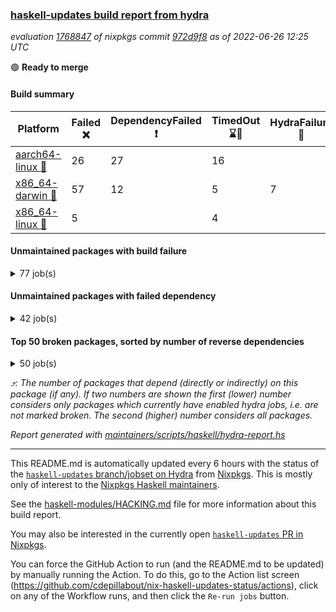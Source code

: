 ### [haskell-updates build report from hydra](https://hydra.nixos.org/jobset/nixpkgs/haskell-updates)
*evaluation [1768847](https://hydra.nixos.org/eval/1768847) of nixpkgs commit [972d9f8](https://github.com/NixOS/nixpkgs/commits/972d9f8aec61ab3c208b81efacc1ebd29aa4a070) as of 2022-06-26 12:25 UTC*

:green_circle: **Ready to merge**

#### Build summary

 | Platform | Failed :x: | DependencyFailed :heavy_exclamation_mark: | TimedOut :hourglass::no_entry_sign: | HydraFailure :construction: | Success :heavy_check_mark: | 
 | --- | --- | --- | --- | --- | --- | 
 | [aarch64-linux :iphone:](https://hydra.nixos.org/eval/1768847?filter=.aarch64-linux) | 26 | 27 | 16 |  | 6283 | 
 | [x86_64-darwin :apple:](https://hydra.nixos.org/eval/1768847?filter=.x86_64-darwin) | 57 | 12 | 5 | 7 | 6215 | 
 | [x86_64-linux :penguin:](https://hydra.nixos.org/eval/1768847?filter=.x86_64-linux) | 5 |  | 4 |  | 6375 | 
#### Unmaintained packages with build failure
<details><summary>77 job(s) </summary>

- [ ] [[:iphone::x:]](https://hydra.nixos.org/build/181215491) [[:apple::heavy_check_mark:]](https://hydra.nixos.org/build/181215072) [[:penguin::heavy_check_mark:]](https://hydra.nixos.org/build/181220196) [haskellPackages.OrderedBits](https://hydra.nixos.org/eval/1768847?filter=haskellPackages.OrderedBits)  :arrow_heading_up: 5 | 36
- [ ] [[:iphone::heavy_check_mark:]](https://hydra.nixos.org/build/181219383) [[:apple::x:]](https://hydra.nixos.org/build/181218563) [[:penguin::heavy_check_mark:]](https://hydra.nixos.org/build/181217309) [haskellPackages.zip](https://hydra.nixos.org/eval/1768847?filter=haskellPackages.zip)  :arrow_heading_up: 5 | 11
- [ ] [[:iphone::x:]](https://hydra.nixos.org/build/181219721) [[:apple::heavy_check_mark:]](https://hydra.nixos.org/build/181219617) [[:penguin::heavy_check_mark:]](https://hydra.nixos.org/build/181216423) [haskellPackages.polysemy-conc](https://hydra.nixos.org/eval/1768847?filter=haskellPackages.polysemy-conc)  :arrow_heading_up: 5 | 10
- [ ] [[:iphone::x:]](https://hydra.nixos.org/build/181217887) [[:apple::heavy_check_mark:]](https://hydra.nixos.org/build/181217104) [[:penguin::heavy_check_mark:]](https://hydra.nixos.org/build/181217686) [haskellPackages.hw-json-simd](https://hydra.nixos.org/eval/1768847?filter=haskellPackages.hw-json-simd)  :arrow_heading_up: 2 | 8
- [ ] [[:iphone::x:]](https://hydra.nixos.org/build/181218574) [[:apple::heavy_check_mark:]](https://hydra.nixos.org/build/181218373) [[:penguin::heavy_check_mark:]](https://hydra.nixos.org/build/181214904) [haskellPackages.hw-simd](https://hydra.nixos.org/eval/1768847?filter=haskellPackages.hw-simd)  :arrow_heading_up: 2 | 8
- [ ] [[:iphone::x:]](https://hydra.nixos.org/build/180919586) [[:apple::heavy_check_mark:]](https://hydra.nixos.org/build/180928919) [[:penguin::heavy_check_mark:]](https://hydra.nixos.org/build/180919438) [haskellPackages.quic](https://hydra.nixos.org/eval/1768847?filter=haskellPackages.quic)  :arrow_heading_up: 2 | 2
- [ ] [[:iphone::x:]](https://hydra.nixos.org/build/180917028) [[:apple::heavy_check_mark:]](https://hydra.nixos.org/build/180916690) [[:penguin::heavy_check_mark:]](https://hydra.nixos.org/build/180914250) [haskellPackages.freetype2](https://hydra.nixos.org/eval/1768847?filter=haskellPackages.freetype2)  :arrow_heading_up: 1 | 8
- [ ] [[:iphone::x:]](https://hydra.nixos.org/build/181214873) [[:apple::heavy_check_mark:]](https://hydra.nixos.org/build/181220078) [[:penguin::heavy_check_mark:]](https://hydra.nixos.org/build/181217952) [haskellPackages.flatparse](https://hydra.nixos.org/eval/1768847?filter=haskellPackages.flatparse)  :arrow_heading_up: 1 | 5
- [ ] [[:iphone::x:]](https://hydra.nixos.org/build/180932162) [[:apple::heavy_check_mark:]](https://hydra.nixos.org/build/180914093) [[:penguin::heavy_check_mark:]](https://hydra.nixos.org/build/180931907) [haskellPackages.long-double](https://hydra.nixos.org/eval/1768847?filter=haskellPackages.long-double)  :arrow_heading_up: 1 | 2
- [ ] [[:iphone::x:]](https://hydra.nixos.org/build/180925334) [[:apple::x:]](https://hydra.nixos.org/build/180927529) [[:penguin::heavy_check_mark:]](https://hydra.nixos.org/build/180916706) [haskellPackages.easytensor](https://hydra.nixos.org/eval/1768847?filter=haskellPackages.easytensor)  :arrow_heading_up: 1 | 1
- [ ] [[:iphone::x:]](https://hydra.nixos.org/build/180916464) [[:apple::heavy_check_mark:]](https://hydra.nixos.org/build/180930209) [[:penguin::heavy_check_mark:]](https://hydra.nixos.org/build/180929837) [haskellPackages.nlopt-haskell](https://hydra.nixos.org/eval/1768847?filter=haskellPackages.nlopt-haskell)  :arrow_heading_up: 1 | 1
- [ ] [[:iphone::x:]](https://hydra.nixos.org/build/180920611) [[:apple::heavy_check_mark:]](https://hydra.nixos.org/build/180928862) [[:penguin::heavy_check_mark:]](https://hydra.nixos.org/build/180918689) [haskellPackages.swisstable](https://hydra.nixos.org/eval/1768847?filter=haskellPackages.swisstable)  :arrow_heading_up: 1 | 1
- [ ] [[:iphone::x:]](https://hydra.nixos.org/build/180919558) [[:apple::heavy_check_mark:]](https://hydra.nixos.org/build/180919860) [[:penguin::heavy_check_mark:]](https://hydra.nixos.org/build/180917428) [haskellPackages.unicode-properties](https://hydra.nixos.org/eval/1768847?filter=haskellPackages.unicode-properties)  :arrow_heading_up: 1 | 1
- [ ] [[:iphone::heavy_check_mark:]](https://hydra.nixos.org/build/180919819) [[:apple::x:]](https://hydra.nixos.org/build/180916063) [[:penguin::heavy_check_mark:]](https://hydra.nixos.org/build/180915941) [haskellPackages.PyF](https://hydra.nixos.org/eval/1768847?filter=haskellPackages.PyF)  :arrow_heading_up: 0 | 4
- [ ] [[:iphone::heavy_check_mark:]](https://hydra.nixos.org/build/180926531) [[:apple::x:]](https://hydra.nixos.org/build/180931287) [[:penguin::heavy_check_mark:]](https://hydra.nixos.org/build/180917049) [haskellPackages.hmidi](https://hydra.nixos.org/eval/1768847?filter=haskellPackages.hmidi)  :arrow_heading_up: 0 | 4
- [ ] [[:iphone::heavy_check_mark:]](https://hydra.nixos.org/build/181216462) [[:apple::x:]](https://hydra.nixos.org/build/181220290) [[:penguin::heavy_check_mark:]](https://hydra.nixos.org/build/181220153) [haskellPackages.posix-socket](https://hydra.nixos.org/eval/1768847?filter=haskellPackages.posix-socket)  :arrow_heading_up: 0 | 2
- [ ] [[:iphone::heavy_check_mark:]](https://hydra.nixos.org/build/181218663) [[:apple::x:]](https://hydra.nixos.org/build/181218267) [[:penguin::heavy_check_mark:]](https://hydra.nixos.org/build/181219989) [haskellPackages.gi-gdkx11](https://hydra.nixos.org/eval/1768847?filter=haskellPackages.gi-gdkx11)  :arrow_heading_up: 0 | 1
- [ ] [[:iphone::heavy_check_mark:]](https://hydra.nixos.org/build/180915435) [[:apple::x:]](https://hydra.nixos.org/build/180926252) [[:penguin::heavy_check_mark:]](https://hydra.nixos.org/build/180916892) [haskellPackages.hamid](https://hydra.nixos.org/eval/1768847?filter=haskellPackages.hamid)  :arrow_heading_up: 0 | 1
- [ ] [[:iphone::heavy_check_mark:]](https://hydra.nixos.org/build/180916932) [[:apple::x:]](https://hydra.nixos.org/build/180930872) [[:penguin::heavy_check_mark:]](https://hydra.nixos.org/build/180931183) [haskellPackages.hmatrix-morpheus](https://hydra.nixos.org/eval/1768847?filter=haskellPackages.hmatrix-morpheus)  :arrow_heading_up: 0 | 1
- [ ] [[:iphone::heavy_check_mark:]](https://hydra.nixos.org/build/180928837) [[:apple::x:]](https://hydra.nixos.org/build/180927311) [[:penguin::heavy_check_mark:]](https://hydra.nixos.org/build/180925661) [haskellPackages.huckleberry](https://hydra.nixos.org/eval/1768847?filter=haskellPackages.huckleberry)  :arrow_heading_up: 0 | 1
- [ ] [[:iphone::x:]](https://hydra.nixos.org/build/181217180) [[:apple::x:]](https://hydra.nixos.org/build/181215117) [[:penguin::x:]](https://hydra.nixos.org/build/181218542) [haskellPackages.isomorphism-class](https://hydra.nixos.org/eval/1768847?filter=haskellPackages.isomorphism-class)  :arrow_heading_up: 0 | 1
- [ ] [[:iphone::heavy_check_mark:]](https://hydra.nixos.org/build/181539508) [[:apple::x:]](https://hydra.nixos.org/build/180927496) [[:penguin::heavy_check_mark:]](https://hydra.nixos.org/build/181539476) [haskellPackages.openal-ffi](https://hydra.nixos.org/eval/1768847?filter=haskellPackages.openal-ffi)  :arrow_heading_up: 0 | 1
- [ ] [[:iphone::x:]](https://hydra.nixos.org/build/180918524) [[:apple::heavy_check_mark:]](https://hydra.nixos.org/build/180915627) [[:penguin::heavy_check_mark:]](https://hydra.nixos.org/build/180917298) [haskellPackages.picosat](https://hydra.nixos.org/eval/1768847?filter=haskellPackages.picosat)  :arrow_heading_up: 0 | 1
- [ ] [[:iphone::heavy_check_mark:]](https://hydra.nixos.org/build/180929022) [[:apple::x:]](https://hydra.nixos.org/build/180925474) [[:penguin::heavy_check_mark:]](https://hydra.nixos.org/build/180927388) [haskellPackages.select](https://hydra.nixos.org/eval/1768847?filter=haskellPackages.select)  :arrow_heading_up: 0 | 1
- [ ] [[:iphone::heavy_check_mark:]](https://hydra.nixos.org/build/180913380) [[:apple::x:]](https://hydra.nixos.org/build/180917235) [[:penguin::heavy_check_mark:]](https://hydra.nixos.org/build/180923180) [haskellPackages.sysinfo](https://hydra.nixos.org/eval/1768847?filter=haskellPackages.sysinfo)  :arrow_heading_up: 0 | 1
- [ ] [[:iphone::heavy_check_mark:]](https://hydra.nixos.org/build/180929056) [[:apple::x:]](https://hydra.nixos.org/build/180921442) [[:penguin::heavy_check_mark:]](https://hydra.nixos.org/build/180914673) [haskellPackages.FractalArt](https://hydra.nixos.org/eval/1768847?filter=haskellPackages.FractalArt) 
- [ ] [[:iphone::x:]](https://hydra.nixos.org/build/180916655) [[:apple::heavy_check_mark:]](https://hydra.nixos.org/build/180920667) [[:penguin::heavy_check_mark:]](https://hydra.nixos.org/build/180924203) [haskellPackages.HsASA](https://hydra.nixos.org/eval/1768847?filter=haskellPackages.HsASA) 
- [ ] [[:iphone::x:]](https://hydra.nixos.org/build/181219210) [[:apple::heavy_check_mark:]](https://hydra.nixos.org/build/181220436) [[:penguin::x:]](https://hydra.nixos.org/build/181216301) [haskellPackages.binary-io](https://hydra.nixos.org/eval/1768847?filter=haskellPackages.binary-io) 
- [ ] [[:iphone::hourglass::no_entry_sign:]](https://hydra.nixos.org/build/180917191) [[:apple::x:]](https://hydra.nixos.org/build/180913559) [[:penguin::hourglass::no_entry_sign:]](https://hydra.nixos.org/build/180928903) [haskellPackages.bindings-common](https://hydra.nixos.org/eval/1768847?filter=haskellPackages.bindings-common) 
- [ ] [[:iphone::heavy_check_mark:]](https://hydra.nixos.org/build/180931908) [[:apple::x:]](https://hydra.nixos.org/build/180917108) [[:penguin::heavy_check_mark:]](https://hydra.nixos.org/build/180927866) [haskellPackages.chiphunk](https://hydra.nixos.org/eval/1768847?filter=haskellPackages.chiphunk) 
- [ ] [[:iphone::x:]](https://hydra.nixos.org/build/180921333) [[:apple::heavy_check_mark:]](https://hydra.nixos.org/build/180920296) [[:penguin::heavy_check_mark:]](https://hydra.nixos.org/build/180918218) [haskellPackages.comfort-fftw](https://hydra.nixos.org/eval/1768847?filter=haskellPackages.comfort-fftw) 
- [ ] [[:iphone::heavy_check_mark:]](https://hydra.nixos.org/build/180929622) [[:apple::x:]](https://hydra.nixos.org/build/180916807) [[:penguin::heavy_check_mark:]](https://hydra.nixos.org/build/180923768) [haskellPackages.diskhash](https://hydra.nixos.org/eval/1768847?filter=haskellPackages.diskhash) 
- [ ] [[:iphone::heavy_check_mark:]](https://hydra.nixos.org/build/180930841) [[:apple::x:]](https://hydra.nixos.org/build/180925496) [[:penguin::heavy_check_mark:]](https://hydra.nixos.org/build/180914584) [haskellPackages.env-extra](https://hydra.nixos.org/eval/1768847?filter=haskellPackages.env-extra) 
- [ ] [[:iphone::heavy_check_mark:]](https://hydra.nixos.org/build/180916440) [[:apple::x:]](https://hydra.nixos.org/build/180918458) [[:penguin::heavy_check_mark:]](https://hydra.nixos.org/build/180922663) [haskellPackages.epub-tools](https://hydra.nixos.org/eval/1768847?filter=haskellPackages.epub-tools) 
- [ ] [[:iphone::heavy_check_mark:]](https://hydra.nixos.org/build/180920690) [[:apple::x:]](https://hydra.nixos.org/build/180923700) [[:penguin::heavy_check_mark:]](https://hydra.nixos.org/build/180925368) [haskellPackages.fudgets](https://hydra.nixos.org/eval/1768847?filter=haskellPackages.fudgets) 
- [ ] [[:iphone::heavy_check_mark:]](https://hydra.nixos.org/build/181217978) [[:apple::x:]](https://hydra.nixos.org/build/181219181) [[:penguin::heavy_check_mark:]](https://hydra.nixos.org/build/181216886) [haskellPackages.gerrit](https://hydra.nixos.org/eval/1768847?filter=haskellPackages.gerrit) 
- [ ] [[:iphone::heavy_check_mark:]](https://hydra.nixos.org/build/180923881) [[:apple::x:]](https://hydra.nixos.org/build/180928812) [[:penguin::heavy_check_mark:]](https://hydra.nixos.org/build/180930430) [haskellPackages.ghc-gc-hook](https://hydra.nixos.org/eval/1768847?filter=haskellPackages.ghc-gc-hook) 
- [ ] [[:apple::x:]](https://hydra.nixos.org/build/181217781) [haskellPackages.gi-gtkosxapplication](https://hydra.nixos.org/eval/1768847?filter=haskellPackages.gi-gtkosxapplication) 
- [ ] [[:iphone::x:]](https://hydra.nixos.org/build/180930054) [[:penguin::heavy_check_mark:]](https://hydra.nixos.org/build/180929967) [haskellPackages.gnome-keyring](https://hydra.nixos.org/eval/1768847?filter=haskellPackages.gnome-keyring) 
- [ ] [[:iphone::x:]](https://hydra.nixos.org/build/181218565) [[:apple::x:]](https://hydra.nixos.org/build/181219299) [[:penguin::x:]](https://hydra.nixos.org/build/181215209) [haskellPackages.godot-megaparsec](https://hydra.nixos.org/eval/1768847?filter=haskellPackages.godot-megaparsec) 
- [ ] [[:apple::x:]](https://hydra.nixos.org/build/180916711) [haskellPackages.gtk-mac-integration](https://hydra.nixos.org/eval/1768847?filter=haskellPackages.gtk-mac-integration) 
- [ ] [[:iphone::heavy_check_mark:]](https://hydra.nixos.org/build/180922334) [[:apple::x:]](https://hydra.nixos.org/build/180914373) [[:penguin::heavy_check_mark:]](https://hydra.nixos.org/build/180914347) [haskellPackages.gtk-traymanager](https://hydra.nixos.org/eval/1768847?filter=haskellPackages.gtk-traymanager) 
- [ ] [[:apple::x:]](https://hydra.nixos.org/build/180930325) [haskellPackages.gtk3-mac-integration](https://hydra.nixos.org/eval/1768847?filter=haskellPackages.gtk3-mac-integration) 
- [ ] [[:iphone::heavy_check_mark:]](https://hydra.nixos.org/build/180931095) [[:apple::x:]](https://hydra.nixos.org/build/180926799) [[:penguin::heavy_check_mark:]](https://hydra.nixos.org/build/180925591) [haskellPackages.hid](https://hydra.nixos.org/eval/1768847?filter=haskellPackages.hid) 
- [ ] [[:iphone::heavy_check_mark:]](https://hydra.nixos.org/build/180925058) [[:apple::x:]](https://hydra.nixos.org/build/180926028) [[:penguin::heavy_check_mark:]](https://hydra.nixos.org/build/180916549) [haskellPackages.higher-leveldb](https://hydra.nixos.org/eval/1768847?filter=haskellPackages.higher-leveldb) 
- [ ] [[:iphone::heavy_check_mark:]](https://hydra.nixos.org/build/181215104) [[:apple::x:]](https://hydra.nixos.org/build/181217719) [[:penguin::heavy_check_mark:]](https://hydra.nixos.org/build/181218180) [haskellPackages.highlight](https://hydra.nixos.org/eval/1768847?filter=haskellPackages.highlight) 
- [ ] [[:iphone::heavy_check_mark:]](https://hydra.nixos.org/build/181216976) [[:apple::x:]](https://hydra.nixos.org/build/181220642) [[:penguin::heavy_check_mark:]](https://hydra.nixos.org/build/181219635) [haskellPackages.hinotify-conduit](https://hydra.nixos.org/eval/1768847?filter=haskellPackages.hinotify-conduit) 
- [ ] [[:iphone::heavy_check_mark:]](https://hydra.nixos.org/build/180915017) [[:apple::x:]](https://hydra.nixos.org/build/180925998) [[:penguin::heavy_check_mark:]](https://hydra.nixos.org/build/180913515) [haskellPackages.hsshellscript](https://hydra.nixos.org/eval/1768847?filter=haskellPackages.hsshellscript) 
- [ ] [[:iphone::heavy_check_mark:]](https://hydra.nixos.org/build/180928634) [[:apple::x:]](https://hydra.nixos.org/build/180919427) [[:penguin::heavy_check_mark:]](https://hydra.nixos.org/build/180914603) [haskellPackages.hssourceinfo](https://hydra.nixos.org/eval/1768847?filter=haskellPackages.hssourceinfo) 
- [ ] [[:iphone::heavy_check_mark:]](https://hydra.nixos.org/build/180927504) [[:apple::x:]](https://hydra.nixos.org/build/180919363) [[:penguin::heavy_check_mark:]](https://hydra.nixos.org/build/180922144) [haskellPackages.ipcvar](https://hydra.nixos.org/eval/1768847?filter=haskellPackages.ipcvar) 
- [ ] [[:iphone::x:]](https://hydra.nixos.org/build/181217677) [[:apple::heavy_check_mark:]](https://hydra.nixos.org/build/181220022) [[:penguin::heavy_check_mark:]](https://hydra.nixos.org/build/181217995) [haskellPackages.jammittools](https://hydra.nixos.org/eval/1768847?filter=haskellPackages.jammittools) 
- [ ] [[:apple::x:]](https://hydra.nixos.org/build/180921277) [haskellPackages.kqueue](https://hydra.nixos.org/eval/1768847?filter=haskellPackages.kqueue) 
- [ ] [[:iphone::x:]](https://hydra.nixos.org/build/181219570) [[:apple::x:]](https://hydra.nixos.org/build/181219913) [[:penguin::x:]](https://hydra.nixos.org/build/181216992) [haskellPackages.lambda-calculator](https://hydra.nixos.org/eval/1768847?filter=haskellPackages.lambda-calculator) 
- [ ] [[:iphone::heavy_check_mark:]](https://hydra.nixos.org/build/180928147) [[:apple::x:]](https://hydra.nixos.org/build/180919820) [[:penguin::heavy_check_mark:]](https://hydra.nixos.org/build/180915732) [haskellPackages.linux-framebuffer](https://hydra.nixos.org/eval/1768847?filter=haskellPackages.linux-framebuffer) 
- [ ] [[:iphone::heavy_check_mark:]](https://hydra.nixos.org/build/181215225) [[:apple::x:]](https://hydra.nixos.org/build/181219264) [[:penguin::heavy_check_mark:]](https://hydra.nixos.org/build/181216549) [haskellPackages.mediawiki2latex](https://hydra.nixos.org/eval/1768847?filter=haskellPackages.mediawiki2latex) 
- [ ] [[:iphone::heavy_check_mark:]](https://hydra.nixos.org/build/180931734) [[:apple::x:]](https://hydra.nixos.org/build/180928479) [[:penguin::heavy_check_mark:]](https://hydra.nixos.org/build/180915059) [haskellPackages.memfd](https://hydra.nixos.org/eval/1768847?filter=haskellPackages.memfd) 
- [ ] [[:iphone::heavy_check_mark:]](https://hydra.nixos.org/build/180918049) [[:apple::x:]](https://hydra.nixos.org/build/180915245) [[:penguin::heavy_check_mark:]](https://hydra.nixos.org/build/180918396) [haskellPackages.mercury-api](https://hydra.nixos.org/eval/1768847?filter=haskellPackages.mercury-api) 
- [ ] [[:iphone::heavy_check_mark:]](https://hydra.nixos.org/build/180919083) [[:apple::x:]](https://hydra.nixos.org/build/180931100) [[:penguin::heavy_check_mark:]](https://hydra.nixos.org/build/180925378) [haskellPackages.nano-cryptr](https://hydra.nixos.org/eval/1768847?filter=haskellPackages.nano-cryptr) 
- [ ] [[:iphone::heavy_check_mark:]](https://hydra.nixos.org/build/181215680) [[:apple::x:]](https://hydra.nixos.org/build/181219898) [[:penguin::heavy_check_mark:]](https://hydra.nixos.org/build/181214798) [haskellPackages.persistent-pagination](https://hydra.nixos.org/eval/1768847?filter=haskellPackages.persistent-pagination) 
- [ ] [[:iphone::heavy_check_mark:]](https://hydra.nixos.org/build/181215470) [[:apple::x:]](https://hydra.nixos.org/build/181215996) [[:penguin::heavy_check_mark:]](https://hydra.nixos.org/build/181216629) [haskellPackages.phatsort](https://hydra.nixos.org/eval/1768847?filter=haskellPackages.phatsort) 
- [ ] [[:iphone::heavy_check_mark:]](https://hydra.nixos.org/build/180920020) [[:apple::x:]](https://hydra.nixos.org/build/180914490) [[:penguin::heavy_check_mark:]](https://hydra.nixos.org/build/180926099) [haskellPackages.ping-wrapper](https://hydra.nixos.org/eval/1768847?filter=haskellPackages.ping-wrapper) 
- [ ] [[:iphone::heavy_check_mark:]](https://hydra.nixos.org/build/180926743) [[:apple::x:]](https://hydra.nixos.org/build/180923137) [[:penguin::heavy_check_mark:]](https://hydra.nixos.org/build/180922850) [haskellPackages.posix-timer](https://hydra.nixos.org/eval/1768847?filter=haskellPackages.posix-timer) 
- [ ] [[:iphone::heavy_check_mark:]](https://hydra.nixos.org/build/180914300) [[:apple::x:]](https://hydra.nixos.org/build/180914271) [[:penguin::heavy_check_mark:]](https://hydra.nixos.org/build/180915106) [haskellPackages.pthread](https://hydra.nixos.org/eval/1768847?filter=haskellPackages.pthread) 
- [ ] [[:iphone::x:]](https://hydra.nixos.org/build/181216086) [[:apple::x:]](https://hydra.nixos.org/build/181215668) [[:penguin::x:]](https://hydra.nixos.org/build/181219601) [haskellPackages.quibble-core](https://hydra.nixos.org/eval/1768847?filter=haskellPackages.quibble-core) 
- [ ] [[:iphone::x:]](https://hydra.nixos.org/build/180923259) [[:apple::heavy_check_mark:]](https://hydra.nixos.org/build/180929137) [[:penguin::heavy_check_mark:]](https://hydra.nixos.org/build/180925421) [haskellPackages.risc386](https://hydra.nixos.org/eval/1768847?filter=haskellPackages.risc386) 
- [ ] [[:iphone::heavy_check_mark:]](https://hydra.nixos.org/build/181539447) [[:apple::x:]](https://hydra.nixos.org/build/180925060) [[:penguin::heavy_check_mark:]](https://hydra.nixos.org/build/181539569) [haskellPackages.sfml-audio](https://hydra.nixos.org/eval/1768847?filter=haskellPackages.sfml-audio) 
- [ ] [[:iphone::heavy_check_mark:]](https://hydra.nixos.org/build/180920414) [[:apple::x:]](https://hydra.nixos.org/build/180930142) [[:penguin::heavy_check_mark:]](https://hydra.nixos.org/build/180924465) [haskellPackages.shared-memory](https://hydra.nixos.org/eval/1768847?filter=haskellPackages.shared-memory) 
- [ ] [[:iphone::hourglass::no_entry_sign:]](https://hydra.nixos.org/build/181219202) [[:apple::x:]](https://hydra.nixos.org/build/181220451) [[:penguin::heavy_check_mark:]](https://hydra.nixos.org/build/181218302) [haskellPackages.skews](https://hydra.nixos.org/eval/1768847?filter=haskellPackages.skews) 
- [ ] [[:iphone::x:]](https://hydra.nixos.org/build/180931151) [[:apple::x:]](https://hydra.nixos.org/build/180920774) [[:penguin::heavy_check_mark:]](https://hydra.nixos.org/build/180928894) [haskellPackages.slugify](https://hydra.nixos.org/eval/1768847?filter=haskellPackages.slugify) 
- [ ] [[:iphone::heavy_check_mark:]](https://hydra.nixos.org/build/181218143) [[:apple::x:]](https://hydra.nixos.org/build/181216821) [[:penguin::heavy_check_mark:]](https://hydra.nixos.org/build/181218185) [haskellPackages.statistics-skinny](https://hydra.nixos.org/eval/1768847?filter=haskellPackages.statistics-skinny) 
- [ ] [[:iphone::heavy_check_mark:]](https://hydra.nixos.org/build/180925228) [[:apple::x:]](https://hydra.nixos.org/build/180925630) [[:penguin::heavy_check_mark:]](https://hydra.nixos.org/build/180924813) [haskellPackages.tailfile-hinotify](https://hydra.nixos.org/eval/1768847?filter=haskellPackages.tailfile-hinotify) 
- [ ] [[:iphone::x:]](https://hydra.nixos.org/build/180927395) [[:apple::heavy_check_mark:]](https://hydra.nixos.org/build/180928613) [[:penguin::heavy_check_mark:]](https://hydra.nixos.org/build/180932287) [haskellPackages.wiringPi](https://hydra.nixos.org/eval/1768847?filter=haskellPackages.wiringPi) 
- [ ] [[:iphone::x:]](https://hydra.nixos.org/build/180929416) [[:apple::heavy_check_mark:]](https://hydra.nixos.org/build/180924923) [[:penguin::heavy_check_mark:]](https://hydra.nixos.org/build/180919772) [haskellPackages.x86-64bit](https://hydra.nixos.org/eval/1768847?filter=haskellPackages.x86-64bit) 
- [ ] [[:iphone::heavy_check_mark:]](https://hydra.nixos.org/build/180918061) [[:apple::x:]](https://hydra.nixos.org/build/180916098) [[:penguin::heavy_check_mark:]](https://hydra.nixos.org/build/180931350) [haskellPackages.xmonad-utils](https://hydra.nixos.org/eval/1768847?filter=haskellPackages.xmonad-utils) 
- [ ] [[:iphone::heavy_check_mark:]](https://hydra.nixos.org/build/180926418) [[:apple::x:]](https://hydra.nixos.org/build/180922653) [[:penguin::heavy_check_mark:]](https://hydra.nixos.org/build/180916570) [haskellPackages.yoga](https://hydra.nixos.org/eval/1768847?filter=haskellPackages.yoga) 
- [ ] [[:iphone::heavy_check_mark:]](https://hydra.nixos.org/build/180913347) [[:apple::x:]](https://hydra.nixos.org/build/180924617) [[:penguin::heavy_check_mark:]](https://hydra.nixos.org/build/180924181) [haskellPackages.zot](https://hydra.nixos.org/eval/1768847?filter=haskellPackages.zot) 
- [ ] [[:iphone::heavy_check_mark:]](https://hydra.nixos.org/build/180916067) [[:apple::x:]](https://hydra.nixos.org/build/180915198) [[:penguin::heavy_check_mark:]](https://hydra.nixos.org/build/180926233) [haskellPackages.zxcvbn-c](https://hydra.nixos.org/eval/1768847?filter=haskellPackages.zxcvbn-c) 
</details>

#### Unmaintained packages with failed dependency
<details><summary>42 job(s) </summary>

- [ ] [[:iphone::heavy_exclamation_mark:]](https://hydra.nixos.org/build/181215737) [[:apple::heavy_check_mark:]](https://hydra.nixos.org/build/181219737) [[:penguin::heavy_check_mark:]](https://hydra.nixos.org/build/181214900) [haskellPackages.PrimitiveArray](https://hydra.nixos.org/eval/1768847?filter=haskellPackages.PrimitiveArray)  :arrow_heading_up: 4 | 35
- [ ] [[:iphone::heavy_check_mark:]](https://hydra.nixos.org/build/181215162) [[:apple::heavy_exclamation_mark:]](https://hydra.nixos.org/build/181214784) [[:penguin::heavy_check_mark:]](https://hydra.nixos.org/build/181214888) [haskellPackages.xlsx](https://hydra.nixos.org/eval/1768847?filter=haskellPackages.xlsx)  :arrow_heading_up: 4 | 6
- [ ] [[:iphone::heavy_exclamation_mark:]](https://hydra.nixos.org/build/181216091) [[:apple::heavy_check_mark:]](https://hydra.nixos.org/build/181215871) [[:penguin::heavy_check_mark:]](https://hydra.nixos.org/build/181215764) [haskellPackages.BiobaseTypes](https://hydra.nixos.org/eval/1768847?filter=haskellPackages.BiobaseTypes)  :arrow_heading_up: 3 | 21
- [ ] [[:iphone::heavy_exclamation_mark:]](https://hydra.nixos.org/build/181216552) [[:apple::heavy_check_mark:]](https://hydra.nixos.org/build/181216238) [[:penguin::heavy_check_mark:]](https://hydra.nixos.org/build/181215288) [haskellPackages.polysemy-log](https://hydra.nixos.org/eval/1768847?filter=haskellPackages.polysemy-log)  :arrow_heading_up: 3 | 8
- [ ] [[:iphone::heavy_check_mark:]](https://hydra.nixos.org/build/181215320) [[:apple::heavy_exclamation_mark:]](https://hydra.nixos.org/build/181216863) [[:penguin::heavy_check_mark:]](https://hydra.nixos.org/build/181216224) [haskellPackages.cointracking-imports](https://hydra.nixos.org/eval/1768847?filter=haskellPackages.cointracking-imports)  :arrow_heading_up: 2 | 2
- [ ] [[:iphone::heavy_exclamation_mark:]](https://hydra.nixos.org/build/181215467) [[:apple::heavy_check_mark:]](https://hydra.nixos.org/build/181217569) [[:penguin::heavy_check_mark:]](https://hydra.nixos.org/build/181214998) [haskellPackages.BiobaseENA](https://hydra.nixos.org/eval/1768847?filter=haskellPackages.BiobaseENA)  :arrow_heading_up: 1 | 18
- [ ] [hoogle](https://hydra.nixos.org/eval/1768847?filter=hoogle)  :arrow_heading_up: 1 | 3
  - [[:iphone::heavy_check_mark:]](https://hydra.nixos.org/build/181215372) [[:apple::heavy_check_mark:]](https://hydra.nixos.org/build/181217983) [[:penguin::heavy_check_mark:]](https://hydra.nixos.org/build/181215767) [haskell.packages.ghc8107](https://hydra.nixos.org/eval/1768847?filter=haskell.packages.ghc8107.hoogle)
  - [[:iphone::heavy_check_mark:]](https://hydra.nixos.org/build/181217499) [[:apple::heavy_check_mark:]](https://hydra.nixos.org/build/181218769) [[:penguin::heavy_check_mark:]](https://hydra.nixos.org/build/181219189) [haskell.packages.ghc884](https://hydra.nixos.org/eval/1768847?filter=haskell.packages.ghc884.hoogle)
  - [[:iphone::heavy_check_mark:]](https://hydra.nixos.org/build/181214714) [[:apple::heavy_check_mark:]](https://hydra.nixos.org/build/181217796) [[:penguin::heavy_check_mark:]](https://hydra.nixos.org/build/181220169) [haskell.packages.ghc902](https://hydra.nixos.org/eval/1768847?filter=haskell.packages.ghc902.hoogle)
  - [[:iphone::heavy_exclamation_mark:]](https://hydra.nixos.org/build/181216643) [[:apple::heavy_check_mark:]](https://hydra.nixos.org/build/181220245) [[:penguin::heavy_check_mark:]](https://hydra.nixos.org/build/181217431) [haskell.packages.ghc923](https://hydra.nixos.org/eval/1768847?filter=haskell.packages.ghc923.hoogle)
  - [[:iphone::heavy_check_mark:]](https://hydra.nixos.org/build/181218407) [[:apple::heavy_check_mark:]](https://hydra.nixos.org/build/181219341) [[:penguin::heavy_check_mark:]](https://hydra.nixos.org/build/181217580) [haskellPackages](https://hydra.nixos.org/eval/1768847?filter=haskellPackages.hoogle)
- [ ] [[:iphone::heavy_exclamation_mark:]](https://hydra.nixos.org/build/181215684) [[:apple::heavy_check_mark:]](https://hydra.nixos.org/build/181215093) [[:penguin::heavy_check_mark:]](https://hydra.nixos.org/build/181216750) [haskellPackages.http3](https://hydra.nixos.org/eval/1768847?filter=haskellPackages.http3)  :arrow_heading_up: 1 | 1
- [ ] [[:iphone::heavy_check_mark:]](https://hydra.nixos.org/build/181215570) [[:apple::heavy_exclamation_mark:]](https://hydra.nixos.org/build/181216233) [[:penguin::heavy_check_mark:]](https://hydra.nixos.org/build/181218470) [haskellPackages.moto](https://hydra.nixos.org/eval/1768847?filter=haskellPackages.moto)  :arrow_heading_up: 1 | 1
- [ ] [[:iphone::hourglass::no_entry_sign:]](https://hydra.nixos.org/build/181218791) [[:apple::heavy_exclamation_mark:]](https://hydra.nixos.org/build/181216278) [[:penguin::heavy_check_mark:]](https://hydra.nixos.org/build/181220689) [haskellPackages.wss-client](https://hydra.nixos.org/eval/1768847?filter=haskellPackages.wss-client)  :arrow_heading_up: 1 | 1
- [ ] [[:iphone::heavy_exclamation_mark:]](https://hydra.nixos.org/build/181218508) [[:apple::heavy_check_mark:]](https://hydra.nixos.org/build/181218198) [[:penguin::heavy_check_mark:]](https://hydra.nixos.org/build/181219142) [haskellPackages.BiobaseXNA](https://hydra.nixos.org/eval/1768847?filter=haskellPackages.BiobaseXNA)  :arrow_heading_up: 0 | 17
- [ ] [[:iphone::heavy_exclamation_mark:]](https://hydra.nixos.org/build/181218382) [[:apple::heavy_check_mark:]](https://hydra.nixos.org/build/181220270) [[:penguin::heavy_check_mark:]](https://hydra.nixos.org/build/181215191) [haskellPackages.hw-json-standard-cursor](https://hydra.nixos.org/eval/1768847?filter=haskellPackages.hw-json-standard-cursor)  :arrow_heading_up: 0 | 6
- [ ] [[:iphone::heavy_exclamation_mark:]](https://hydra.nixos.org/build/181220794) [[:apple::heavy_check_mark:]](https://hydra.nixos.org/build/181220676) [[:penguin::heavy_check_mark:]](https://hydra.nixos.org/build/181220059) [haskellPackages.hw-json-simple-cursor](https://hydra.nixos.org/eval/1768847?filter=haskellPackages.hw-json-simple-cursor)  :arrow_heading_up: 0 | 4
- [ ] [[:iphone::heavy_exclamation_mark:]](https://hydra.nixos.org/build/181217259) [[:apple::heavy_check_mark:]](https://hydra.nixos.org/build/181220797) [[:penguin::heavy_check_mark:]](https://hydra.nixos.org/build/181215156) [haskellPackages.BiobaseFasta](https://hydra.nixos.org/eval/1768847?filter=haskellPackages.BiobaseFasta)  :arrow_heading_up: 0 | 3
- [ ] [[:iphone::heavy_exclamation_mark:]](https://hydra.nixos.org/build/181220817) [[:apple::heavy_check_mark:]](https://hydra.nixos.org/build/181214954) [[:penguin::heavy_check_mark:]](https://hydra.nixos.org/build/181220717) [haskellPackages.exon](https://hydra.nixos.org/eval/1768847?filter=haskellPackages.exon)  :arrow_heading_up: 0 | 3
- [ ] [[:iphone::heavy_exclamation_mark:]](https://hydra.nixos.org/build/181214704) [[:apple::heavy_check_mark:]](https://hydra.nixos.org/build/181216596) [[:penguin::heavy_check_mark:]](https://hydra.nixos.org/build/181218368) [haskellPackages.hw-dsv](https://hydra.nixos.org/eval/1768847?filter=haskellPackages.hw-dsv)  :arrow_heading_up: 0 | 3
- [ ] [[:iphone::heavy_exclamation_mark:]](https://hydra.nixos.org/build/181219216) [[:apple::heavy_check_mark:]](https://hydra.nixos.org/build/181220744) [[:penguin::heavy_check_mark:]](https://hydra.nixos.org/build/181220233) [haskellPackages.incipit](https://hydra.nixos.org/eval/1768847?filter=haskellPackages.incipit)  :arrow_heading_up: 0 | 3
- [ ] [[:iphone::heavy_exclamation_mark:]](https://hydra.nixos.org/build/181217922) [[:apple::heavy_check_mark:]](https://hydra.nixos.org/build/181216371) [[:penguin::heavy_check_mark:]](https://hydra.nixos.org/build/181218984) [haskellPackages.polysemy-log-co](https://hydra.nixos.org/eval/1768847?filter=haskellPackages.polysemy-log-co)  :arrow_heading_up: 0 | 2
- [ ] [[:iphone::heavy_exclamation_mark:]](https://hydra.nixos.org/build/181215485) [[:apple::heavy_check_mark:]](https://hydra.nixos.org/build/181215950) [[:penguin::heavy_check_mark:]](https://hydra.nixos.org/build/181220546) [haskellPackages.polysemy-process](https://hydra.nixos.org/eval/1768847?filter=haskellPackages.polysemy-process)  :arrow_heading_up: 0 | 1
- [ ] [[:iphone::heavy_exclamation_mark:]](https://hydra.nixos.org/build/180928773) [[:apple::heavy_check_mark:]](https://hydra.nixos.org/build/180918672) [[:penguin::heavy_check_mark:]](https://hydra.nixos.org/build/180924740) [haskellPackages.align-audio](https://hydra.nixos.org/eval/1768847?filter=haskellPackages.align-audio) 
- [ ] [[:iphone::heavy_check_mark:]](https://hydra.nixos.org/build/181216893) [[:apple::heavy_exclamation_mark:]](https://hydra.nixos.org/build/181220462) [[:penguin::heavy_check_mark:]](https://hydra.nixos.org/build/181220542) [haskellPackages.bnb-staking-csvs](https://hydra.nixos.org/eval/1768847?filter=haskellPackages.bnb-staking-csvs) 
- [ ] [[:iphone::heavy_exclamation_mark:]](https://hydra.nixos.org/build/180914067) [[:apple::heavy_exclamation_mark:]](https://hydra.nixos.org/build/180915681) [[:penguin::heavy_check_mark:]](https://hydra.nixos.org/build/180918780) [haskellPackages.easytensor-vulkan](https://hydra.nixos.org/eval/1768847?filter=haskellPackages.easytensor-vulkan) 
- [ ] [[:iphone::heavy_exclamation_mark:]](https://hydra.nixos.org/build/180927089) [[:apple::heavy_check_mark:]](https://hydra.nixos.org/build/180922214) [[:penguin::heavy_check_mark:]](https://hydra.nixos.org/build/180930527) [haskellPackages.harfbuzz-pure](https://hydra.nixos.org/eval/1768847?filter=haskellPackages.harfbuzz-pure) 
- [ ] [[:iphone::heavy_exclamation_mark:]](https://hydra.nixos.org/build/180927092) [[:apple::heavy_check_mark:]](https://hydra.nixos.org/build/180914746) [[:penguin::heavy_check_mark:]](https://hydra.nixos.org/build/180921229) [haskellPackages.hmatrix-nlopt](https://hydra.nixos.org/eval/1768847?filter=haskellPackages.hmatrix-nlopt) 
- [ ] [[:iphone::heavy_exclamation_mark:]](https://hydra.nixos.org/build/180919912) [[:apple::heavy_check_mark:]](https://hydra.nixos.org/build/180928558) [[:penguin::heavy_check_mark:]](https://hydra.nixos.org/build/180914061) [haskellPackages.hs-swisstable-hashtables-class](https://hydra.nixos.org/eval/1768847?filter=haskellPackages.hs-swisstable-hashtables-class) 
- [ ] [[:iphone::heavy_exclamation_mark:]](https://hydra.nixos.org/build/181219804) [[:apple::heavy_check_mark:]](https://hydra.nixos.org/build/181215985) [[:penguin::heavy_check_mark:]](https://hydra.nixos.org/build/181219766) [haskellPackages.hw-simd-cli](https://hydra.nixos.org/eval/1768847?filter=haskellPackages.hw-simd-cli) 
- [ ] [[:iphone::heavy_exclamation_mark:]](https://hydra.nixos.org/build/180926061) [[:apple::heavy_check_mark:]](https://hydra.nixos.org/build/180917004) [[:penguin::heavy_check_mark:]](https://hydra.nixos.org/build/180927463) [haskellPackages.kmn-programming](https://hydra.nixos.org/eval/1768847?filter=haskellPackages.kmn-programming) 
- [ ] [[:iphone::heavy_check_mark:]](https://hydra.nixos.org/build/181214733) [[:apple::heavy_exclamation_mark:]](https://hydra.nixos.org/build/181215926) [[:penguin::heavy_check_mark:]](https://hydra.nixos.org/build/181217581) [haskellPackages.moto-postgresql](https://hydra.nixos.org/eval/1768847?filter=haskellPackages.moto-postgresql) 
- [ ] [[:iphone::hourglass::no_entry_sign:]](https://hydra.nixos.org/build/181216343) [[:apple::heavy_exclamation_mark:]](https://hydra.nixos.org/build/181215294) [[:penguin::heavy_check_mark:]](https://hydra.nixos.org/build/181218426) [haskellPackages.network-messagepack-rpc-websocket](https://hydra.nixos.org/eval/1768847?filter=haskellPackages.network-messagepack-rpc-websocket) 
- [ ] [[:iphone::heavy_exclamation_mark:]](https://hydra.nixos.org/build/181218065) [[:apple::heavy_exclamation_mark:]](https://hydra.nixos.org/build/181214752) [[:penguin::heavy_check_mark:]](https://hydra.nixos.org/build/181217146) [haskellPackages.polysemy-log-di](https://hydra.nixos.org/eval/1768847?filter=haskellPackages.polysemy-log-di) 
- [ ] [[:iphone::heavy_exclamation_mark:]](https://hydra.nixos.org/build/180919706) [[:apple::heavy_check_mark:]](https://hydra.nixos.org/build/180921985) [[:penguin::heavy_check_mark:]](https://hydra.nixos.org/build/180927296) [haskellPackages.rounded-hw](https://hydra.nixos.org/eval/1768847?filter=haskellPackages.rounded-hw) 
- [ ] [[:iphone::heavy_check_mark:]](https://hydra.nixos.org/build/181217441) [[:apple::heavy_exclamation_mark:]](https://hydra.nixos.org/build/181218619) [[:penguin::heavy_check_mark:]](https://hydra.nixos.org/build/181219590) [haskellPackages.solana-staking-csvs](https://hydra.nixos.org/eval/1768847?filter=haskellPackages.solana-staking-csvs) 
- [ ] [[:iphone::heavy_exclamation_mark:]](https://hydra.nixos.org/build/180930948) [[:apple::heavy_check_mark:]](https://hydra.nixos.org/build/180917501) [[:penguin::heavy_check_mark:]](https://hydra.nixos.org/build/180917790) [haskellPackages.sound-collage](https://hydra.nixos.org/eval/1768847?filter=haskellPackages.sound-collage) 
- [ ] [[:iphone::heavy_exclamation_mark:]](https://hydra.nixos.org/build/180931846) [[:apple::heavy_check_mark:]](https://hydra.nixos.org/build/180925866) [[:penguin::heavy_check_mark:]](https://hydra.nixos.org/build/180919829) [haskellPackages.unicode-names](https://hydra.nixos.org/eval/1768847?filter=haskellPackages.unicode-names) 
- [ ] [[:iphone::heavy_exclamation_mark:]](https://hydra.nixos.org/build/181217346) [[:apple::heavy_check_mark:]](https://hydra.nixos.org/build/181220215) [[:penguin::heavy_check_mark:]](https://hydra.nixos.org/build/181215455) [haskellPackages.warp-quic](https://hydra.nixos.org/eval/1768847?filter=haskellPackages.warp-quic) 
- [ ] [[:iphone::heavy_check_mark:]](https://hydra.nixos.org/build/180918581) [[:apple::heavy_exclamation_mark:]](https://hydra.nixos.org/build/180918012) [[:penguin::heavy_check_mark:]](https://hydra.nixos.org/build/180932393) [haskellPackages.xbattbar](https://hydra.nixos.org/eval/1768847?filter=haskellPackages.xbattbar) 
- [ ] [[:iphone::heavy_check_mark:]](https://hydra.nixos.org/build/181220526) [[:apple::heavy_exclamation_mark:]](https://hydra.nixos.org/build/181219873) [[:penguin::heavy_check_mark:]](https://hydra.nixos.org/build/181218877) [haskellPackages.xlsx-tabular](https://hydra.nixos.org/eval/1768847?filter=haskellPackages.xlsx-tabular) 
</details>

#### Top 50 broken packages, sorted by number of reverse dependencies
<details><summary>50 job(s) </summary>

[amazonka-core](https://packdeps.haskellers.com/reverse/amazonka-core) :arrow_heading_up: 185  
[gogol-core](https://packdeps.haskellers.com/reverse/gogol-core) :arrow_heading_up: 184  
[haskell98](https://packdeps.haskellers.com/reverse/haskell98) :arrow_heading_up: 153  
[enumerator](https://packdeps.haskellers.com/reverse/enumerator) :arrow_heading_up: 56  
[util](https://packdeps.haskellers.com/reverse/util) :arrow_heading_up: 49  
[derive](https://packdeps.haskellers.com/reverse/derive) :arrow_heading_up: 48  
[amazonka](https://packdeps.haskellers.com/reverse/amazonka) :arrow_heading_up: 43  
[accelerate](https://packdeps.haskellers.com/reverse/accelerate) :arrow_heading_up: 42  
[parseargs](https://packdeps.haskellers.com/reverse/parseargs) :arrow_heading_up: 42  
[syb-with-class](https://packdeps.haskellers.com/reverse/syb-with-class) :arrow_heading_up: 42  
[MonadCatchIO-transformers](https://packdeps.haskellers.com/reverse/MonadCatchIO-transformers) :arrow_heading_up: 41  
[data-lens](https://packdeps.haskellers.com/reverse/data-lens) :arrow_heading_up: 33  
[rank1dynamic](https://packdeps.haskellers.com/reverse/rank1dynamic) :arrow_heading_up: 33  
[distributed-static](https://packdeps.haskellers.com/reverse/distributed-static) :arrow_heading_up: 31  
[language-ecmascript](https://packdeps.haskellers.com/reverse/language-ecmascript) :arrow_heading_up: 31  
[distributed-process](https://packdeps.haskellers.com/reverse/distributed-process) :arrow_heading_up: 30  
[ip](https://packdeps.haskellers.com/reverse/ip) :arrow_heading_up: 29  
[iteratee](https://packdeps.haskellers.com/reverse/iteratee) :arrow_heading_up: 29  
[jmacro](https://packdeps.haskellers.com/reverse/jmacro) :arrow_heading_up: 29  
[text-format](https://packdeps.haskellers.com/reverse/text-format) :arrow_heading_up: 28  
[mmsyn3](https://packdeps.haskellers.com/reverse/mmsyn3) :arrow_heading_up: 27  
[crypto-numbers](https://packdeps.haskellers.com/reverse/crypto-numbers) :arrow_heading_up: 25  
[either-unwrap](https://packdeps.haskellers.com/reverse/either-unwrap) :arrow_heading_up: 25  
[web-routes-th](https://packdeps.haskellers.com/reverse/web-routes-th) :arrow_heading_up: 24  
[ixset-typed](https://packdeps.haskellers.com/reverse/ixset-typed) :arrow_heading_up: 23  
[crypto-pubkey](https://packdeps.haskellers.com/reverse/crypto-pubkey) :arrow_heading_up: 22  
[haskelldb](https://packdeps.haskellers.com/reverse/haskelldb) :arrow_heading_up: 22  
[wxdirect](https://packdeps.haskellers.com/reverse/wxdirect) :arrow_heading_up: 22  
[alg](https://packdeps.haskellers.com/reverse/alg) :arrow_heading_up: 21  
[amazonka-s3](https://packdeps.haskellers.com/reverse/amazonka-s3) :arrow_heading_up: 21  
[mmsyn2](https://packdeps.haskellers.com/reverse/mmsyn2) :arrow_heading_up: 21  
[userid](https://packdeps.haskellers.com/reverse/userid) :arrow_heading_up: 21  
[wxc](https://packdeps.haskellers.com/reverse/wxc) :arrow_heading_up: 21  
[biocore](https://packdeps.haskellers.com/reverse/biocore) :arrow_heading_up: 20  
[subG](https://packdeps.haskellers.com/reverse/subG) :arrow_heading_up: 20  
[wxcore](https://packdeps.haskellers.com/reverse/wxcore) :arrow_heading_up: 20  
[attoparsec-enumerator](https://packdeps.haskellers.com/reverse/attoparsec-enumerator) :arrow_heading_up: 19  
[bytestring-show](https://packdeps.haskellers.com/reverse/bytestring-show) :arrow_heading_up: 19  
[fay](https://packdeps.haskellers.com/reverse/fay) :arrow_heading_up: 19  
[harp](https://packdeps.haskellers.com/reverse/harp) :arrow_heading_up: 19  
[hsx2hs](https://packdeps.haskellers.com/reverse/hsx2hs) :arrow_heading_up: 19  
[ixset](https://packdeps.haskellers.com/reverse/ixset) :arrow_heading_up: 19  
[wx](https://packdeps.haskellers.com/reverse/wx) :arrow_heading_up: 19  
[asn1-data](https://packdeps.haskellers.com/reverse/asn1-data) :arrow_heading_up: 18  
[dbus-core](https://packdeps.haskellers.com/reverse/dbus-core) :arrow_heading_up: 18  
[gtksourceview2](https://packdeps.haskellers.com/reverse/gtksourceview2) :arrow_heading_up: 18  
[ukrainian-phonetics-basic](https://packdeps.haskellers.com/reverse/ukrainian-phonetics-basic) :arrow_heading_up: 18  
[HGamer3D-Data](https://packdeps.haskellers.com/reverse/HGamer3D-Data) :arrow_heading_up: 17  
[certificate](https://packdeps.haskellers.com/reverse/certificate) :arrow_heading_up: 17  
[clash-prelude](https://packdeps.haskellers.com/reverse/clash-prelude) :arrow_heading_up: 17  
</details>


*:arrow_heading_up:: The number of packages that depend (directly or indirectly) on this package (if any). If two numbers are shown the first (lower) number considers only packages which currently have enabled hydra jobs, i.e. are not marked broken. The second (higher) number considers all packages.*

*Report generated with [maintainers/scripts/haskell/hydra-report.hs](https://github.com/NixOS/nixpkgs/blob/haskell-updates/maintainers/scripts/haskell/hydra-report.sh)*


----------------------------------------------------------------------

This README.md is automatically updated every 6 hours with the status of the
[`haskell-updates` branch/jobset on Hydra](https://hydra.nixos.org/jobset/nixpkgs/haskell-updates)
from [Nixpkgs](https://github.com/NixOS/nixpkgs).  This is mostly only of
interest to the [Nixpkgs Haskell maintainers](https://github.com/orgs/NixOS/teams/haskell).

See the
[haskell-modules/HACKING.md](https://github.com/NixOS/nixpkgs/blob/haskell-updates/pkgs/development/haskell-modules/HACKING.md)
file for more information about this build report.

You may also be interested in the currently open
[`haskell-updates` PR in Nixpkgs](https://github.com/nixos/nixpkgs/pulls?q=is%3Apr+is%3Aopen+head%3Ahaskell-updates).

You can force the GitHub Action to run (and the README.md to be updated) by
manually running the Action.  To do this, go to the Action list screen
(https://github.com/cdepillabout/nix-haskell-updates-status/actions),
click on any of the Workflow runs, and then click the `Re-run jobs` button.

